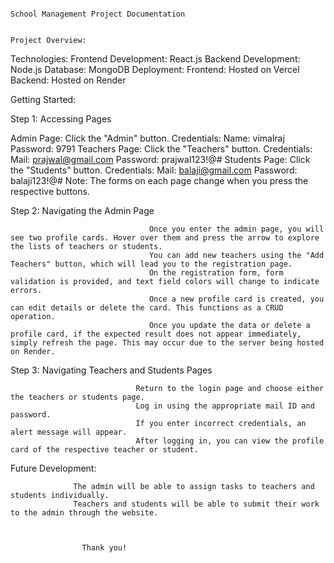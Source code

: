                                                                            School Management Project Documentation
                   
                                                                                    Project Overview:

Technologies:
              Frontend Development: React.js
              Backend Development: Node.js
              Database: MongoDB
Deployment:
            Frontend: Hosted on Vercel
            Backend: Hosted on Render

Getting Started:

Step 1: Accessing Pages

Admin Page:
            Click the "Admin" button.
Credentials:
            Name: vimalraj
            Password: 9791
Teachers Page:
              Click the "Teachers" button.
Credentials:
            Mail: prajwal@gmail.com
            Password: prajwal123!@#
Students Page:
              Click the "Students" button.
Credentials:
              Mail: balaji@gmail.com
              Password: balaji123!@#
Note: The forms on each page change when you press the respective buttons.

Step 2: Navigating the Admin Page

                                   Once you enter the admin page, you will see two profile cards. Hover over them and press the arrow to explore the lists of teachers or students.
                                   You can add new teachers using the "Add Teachers" button, which will lead you to the registration page.
                                   On the registration form, form validation is provided, and text field colors will change to indicate errors.
                                   Once a new profile card is created, you can edit details or delete the card. This functions as a CRUD operation.
                                   Once you update the data or delete a profile card, if the expected result does not appear immediately, simply refresh the page. This may occur due to the server being hosted on Render.

Step 3: Navigating Teachers and Students Pages

                                Return to the login page and choose either the teachers or students page.
                                Log in using the appropriate mail ID and password.
                                If you enter incorrect credentials, an alert message will appear.
                                After logging in, you can view the profile card of the respective teacher or student.

Future Development:

                  The admin will be able to assign tasks to teachers and students individually.
                  Teachers and students will be able to submit their work to the admin through the website.



                    Thank you!

